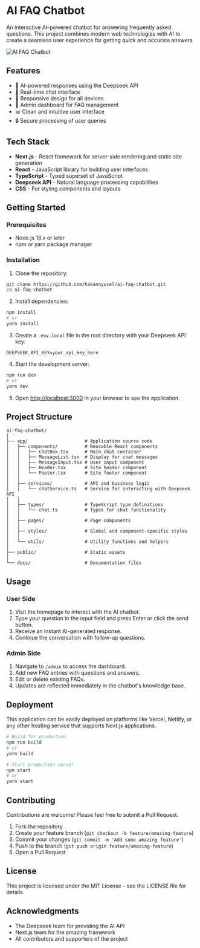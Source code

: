 # AI FAQ Chatbot

An interactive AI-powered chatbot for answering frequently asked questions. This project combines modern web technologies with AI to create a seamless user experience for getting quick and accurate answers.

![AI FAQ Chatbot](https://via.placeholder.com/1200x630/4F46E5/FFFFFF?text=AI+FAQ+Chatbot)

## Features

- 🤖 AI-powered responses using the Deepseek API
- 💬 Real-time chat interface
- 📱 Responsive design for all devices
- 🔧 Admin dashboard for FAQ management
- 📊 Clean and intuitive user interface
- 🔒 Secure processing of user queries

## Tech Stack

- **Next.js** - React framework for server-side rendering and static site generation
- **React** - JavaScript library for building user interfaces
- **TypeScript** - Typed superset of JavaScript
- **Deepseek API** - Natural language processing capabilities
- **CSS** - For styling components and layouts

## Getting Started

### Prerequisites

- Node.js 18.x or later
- npm or yarn package manager

### Installation

1. Clone the repository:

```bash
git clone https://github.com/hakannyucel/ai-faq-chatbot.git
cd ai-faq-chatbot
```

2. Install dependencies:

```bash
npm install
# or
yarn install
```

3. Create a `.env.local` file in the root directory with your Deepseek API key:

```
DEEPSEEK_API_KEY=your_api_key_here
```

4. Start the development server:

```bash
npm run dev
# or
yarn dev
```

5. Open [http://localhost:3000](http://localhost:3000) in your browser to see the application.

## Project Structure

```
ai-faq-chatbot/
│
├── app/                     # Application source code
│   ├── components/          # Reusable React components
│   │   ├── ChatBox.tsx      # Main chat container
│   │   ├── MessageList.tsx  # Display for chat messages
│   │   ├── MessageInput.tsx # User input component
│   │   ├── Header.tsx       # Site header component
│   │   └── Footer.tsx       # Site footer component
│   │
│   ├── services/            # API and business logic
│   │   └── chatService.ts   # Service for interacting with Deepseek API
│   │
│   ├── types/               # TypeScript type definitions
│   │   └── chat.ts          # Types for chat functionality
│   │
│   ├── pages/               # Page components
│   │
│   ├── styles/              # Global and component-specific styles
│   │
│   └── utils/               # Utility functions and helpers
│
├── public/                  # Static assets
│
└── docs/                    # Documentation files
```

## Usage

### User Side

1. Visit the homepage to interact with the AI chatbot.
2. Type your question in the input field and press Enter or click the send button.
3. Receive an instant AI-generated response.
4. Continue the conversation with follow-up questions.

### Admin Side

1. Navigate to `/admin` to access the dashboard.
2. Add new FAQ entries with questions and answers.
3. Edit or delete existing FAQs.
4. Updates are reflected immediately in the chatbot's knowledge base.

## Deployment

This application can be easily deployed on platforms like Vercel, Netlify, or any other hosting service that supports Next.js applications.

```bash
# Build for production
npm run build
# or
yarn build

# Start production server
npm start
# or
yarn start
```

## Contributing

Contributions are welcome! Please feel free to submit a Pull Request.

1. Fork the repository
2. Create your feature branch (`git checkout -b feature/amazing-feature`)
3. Commit your changes (`git commit -m 'Add some amazing feature'`)
4. Push to the branch (`git push origin feature/amazing-feature`)
5. Open a Pull Request

## License

This project is licensed under the MIT License - see the LICENSE file for details.

## Acknowledgments

- The Deepseek team for providing the AI API
- Next.js team for the amazing framework
- All contributors and supporters of the project
